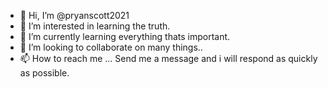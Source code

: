 - 👋 Hi, I’m @pryanscott2021
- 👀 I’m interested in learning the truth.
- 🌱 I’m currently learning everything thats important.
- 💞️ I’m looking to collaborate on many things..
- 📫 How to reach me ... Send me a message and i will respond as quickly as possible.

<!---
pryanscott2021/pryanscott2021 is a ✨ special ✨ repository because its `README.md` (this file) appears on your GitHub profile.
You can click the Preview link to take a look at your changes.
--->
